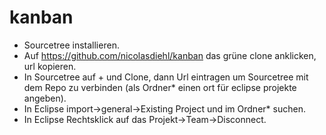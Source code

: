 # kanban

- Sourcetree installieren.
- Auf https://github.com/nicolasdiehl/kanban das grüne clone anklicken, url kopieren.
- In Sourcetree auf + und Clone, dann Url eintragen um Sourcetree mit dem Repo zu verbinden (als Ordner* einen ort für eclipse projekte angeben).
- In Eclipse import->general->Existing Project und im Ordner* suchen.
- In Eclipse Rechtsklick auf das Projekt->Team->Disconnect.
